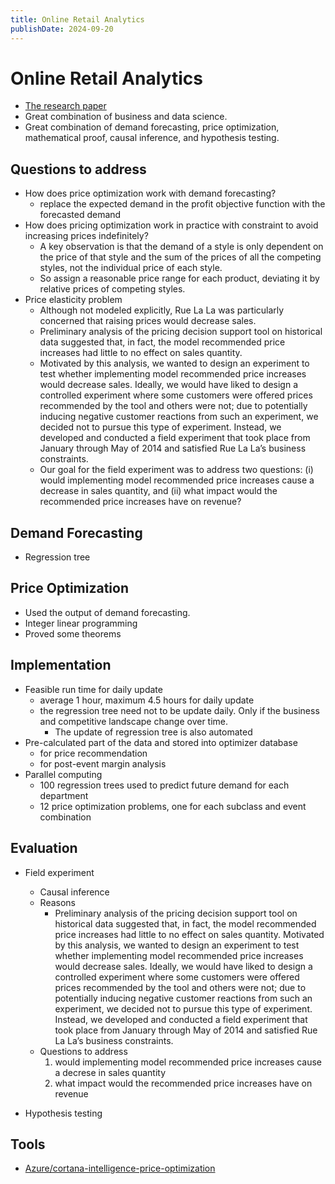 ```yaml
---
title: Online Retail Analytics
publishDate: 2024-09-20
---
```


# Online Retail Analytics

- [The research paper](https://www.hbs.edu/ris/Publication%20Files/kris%20Analytics%20for%20an%20Online%20Retailer_6ef5f3e6-48e7-4923-a2d4-607d3a3d943c.pdf)
- Great combination of business and data science.
- Great combination of demand forecasting, price optimization, mathematical proof, causal inference, and hypothesis testing.

## Questions to address

- How does price optimization work with demand forecasting?
  - replace the expected demand in the profit objective function with the forecasted demand
- How does pricing optimization work in practice with constraint to avoid increasing prices indefinitely?
  - A key observation is that the demand of a style is only dependent on the price of that style and the sum of the prices of all the competing styles, not the individual price of each style.
  - So assign a reasonable price range for each product, deviating it by relative prices of competing styles.
- Price elasticity problem
  - Although not modeled explicitly, Rue La La was particularly concerned that raising prices would decrease sales.
  - Preliminary analysis of the pricing decision support tool on historical data suggested that, in fact, the model recommended price increases had little to no effect on sales quantity.
  - Motivated by this analysis, we wanted to design an experiment to test whether implementing model recommended price increases would decrease sales. Ideally, we would have liked to design a controlled experiment where some customers were offered prices recommended by the tool and others were not; due to potentially inducing negative customer reactions from such an experiment, we decided not to pursue this type of experiment. Instead, we developed and conducted a field experiment that took place from January through May of 2014 and satisfied Rue La La’s business constraints.
  - Our goal for the field experiment was to address two questions: (i) would implementing model recommended price increases cause a decrease in sales quantity, and (ii) what impact would the recommended price increases have on revenue?

## Demand Forecasting

- Regression tree

## Price Optimization

- Used the output of demand forecasting.
- Integer linear programming
- Proved some theorems

## Implementation

- Feasible run time for daily update
  - average 1 hour, maximum 4.5 hours for daily update
  - the regression tree need not to be update daily. Only if the business and competitive landscape change over time.
    - The update of regression tree is also automated
- Pre-calculated part of the data and stored into optimizer database
  - for price recommendation
  - for post-event margin analysis
- Parallel computing
  - 100 regression trees used to predict future demand for each department
  - 12 price optimization problems, one for each subclass and event combination

## Evaluation

- Field experiment

  - Causal inference
  - Reasons
    - Preliminary analysis of the pricing decision support tool on historical data suggested that, in fact, the model recommended price increases had little to no effect on sales quantity. Motivated by this analysis, we wanted to design an experiment to test whether implementing model recommended price increases would decrease sales. Ideally, we would have liked to design a controlled experiment where some customers were offered prices recommended by the tool and others were not; due to potentially inducing negative customer reactions from such an experiment, we decided not to pursue this type of experiment. Instead, we developed and conducted a field experiment that took place from January through May of 2014 and satisfied Rue La La’s business constraints.
  - Questions to address
    1. would implementing model recommended price increases cause a decrese in sales quantity
    2. what impact would the recommended price increases have on revenue

- Hypothesis testing

## Tools

- [Azure/cortana-intelligence-price-optimization](https://github.com/Azure/cortana-intelligence-price-optimization/blob/master/Manual%20Deployment%20Guide/Solution%20Description.md)
